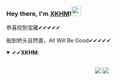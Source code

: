 ### Hey there, I'm [XKHM](https://xkhm.net)!<img src="https://media.giphy.com/media/hvRJCLFzcasrR4ia7z/giphy.gif" width="25px">

恭喜挖到宝藏✔✔✔✔✔

船到桥头自然直，All Will Be Good✔✔✔✔✔

<details open>
 <summary>✔✔<b>XKHM</b>: </summary>
<br>
<p align = "center">
  <img src = "https://github-readme-stats.vercel.app/api?username=yukiyukixing&show_icons=true&theme=calm&line height=33&hide_border=true&count_private=true">
  <img src = "https://github-readme-stats.vercel.app/api/top-langs/?username=yukiyukixing&theme=calm&hide_border=true">
</p>
</details>

